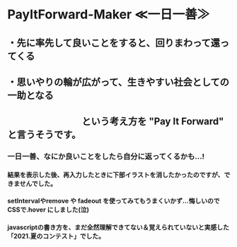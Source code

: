 # PayItForward-Maker ≪一日一善≫

## ・先に率先して良いことをすると、回りまわって還ってくる
## ・思いやりの輪が広がって、生きやすい社会としての一助となる
## 　　　　　　　　という考え方を "Pay It Forward" と言うそうです。

### 一日一善、なにか良いことをしたら自分に返ってくるかも...!



#### 結果を表示した後、再入力したときに下部イラストを消したかったのですが、できませんでした。
#### setIntervalやremove や fadeout を使ってみてもうまくいかず...悔しいのでCSSで.hover にしました(泣)
#### javascriptの書き方を、まだ全然理解できてない＆覚えられていないと実感した「2021.夏のコンテスト」でした。
